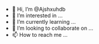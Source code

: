 
- 👋 Hi, I’m @Ajshxuhdb
- 👀 I’m interested in ...
- 🌱 I’m currently learning ...
- 💞️ I’m looking to collaborate on ...
- 📫 How to reach me ...

<!---
Ajshxuhdb/Ajshxuhdb is a ✨ special ✨ repository because its `README.md` (this file) appears on your GitHub profile.
You can click the Preview link to take a look at your changes.
--->
